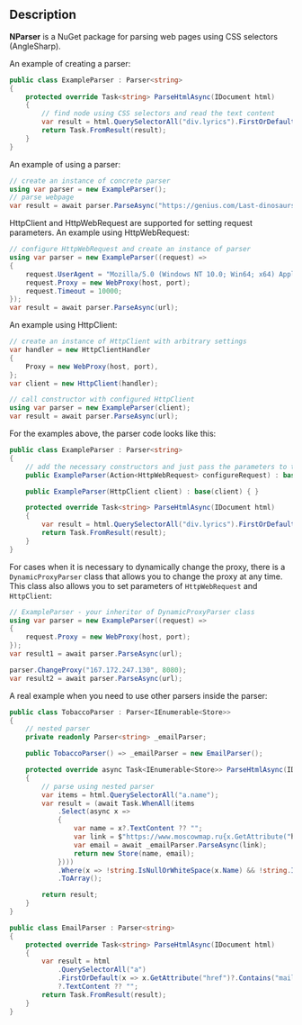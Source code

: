 ## Description
**NParser** is a NuGet package for parsing web pages using CSS selectors (AngleSharp).

An example of creating a parser:
```c#
public class ExampleParser : Parser<string>
{
	protected override Task<string> ParseHtmlAsync(IDocument html)
	{
		// find node using CSS selectors and read the text content
		var result = html.QuerySelectorAll("div.lyrics").FirstOrDefault()?.TextContent ?? "";
		return Task.FromResult(result);
	}
}
```

An example of using a parser:
```c#
// create an instance of concrete parser
using var parser = new ExampleParser();
// parse webpage
var result = await parser.ParseAsync("https://genius.com/Last-dinosaurs-apollo-lyrics");
```

HttpClient and HttpWebRequest are supported for setting request parameters.
An example using HttpWebRequest:
```c#
// configure HttpWebRequest and create an instance of parser
using var parser = new ExampleParser((request) =>
{
	request.UserAgent = "Mozilla/5.0 (Windows NT 10.0; Win64; x64) AppleWebKit/537.36 (KHTML, like Gecko) Chrome/74.0.3729.169 Safari/537.36";
	request.Proxy = new WebProxy(host, port);
	request.Timeout = 10000;
});
var result = await parser.ParseAsync(url);
```

An example using HttpClient:
```c#
// create an instance of HttpClient with arbitrary settings
var handler = new HttpClientHandler
{
	Proxy = new WebProxy(host, port),
};
var client = new HttpClient(handler);

// call constructor with configured HttpClient
using var parser = new ExampleParser(client);
var result = await parser.ParseAsync(url);
```

For the examples above, the parser code looks like this:
```c#
public class ExampleParser : Parser<string>
{
	// add the necessary constructors and just pass the parameters to the base constructor
	public ExampleParser(Action<HttpWebRequest> configureRequest) : base(configureRequest) { }

	public ExampleParser(HttpClient client) : base(client) { }

	protected override Task<string> ParseHtmlAsync(IDocument html)
	{
		var result = html.QuerySelectorAll("div.lyrics").FirstOrDefault()?.TextContent ?? "";
		return Task.FromResult(result);
	}
}
```

For cases when it is necessary to dynamically change the proxy, there is a `DynamicProxyParser` class that allows you to change the proxy at any time. This class also allows you to set parameters of `HttpWebRequest` and `HttpClient`:
```c#
// ExampleParser - your inheritor of DynamicProxyParser class
using var parser = new ExampleParser((request) =>
{
	request.Proxy = new WebProxy(host, port);
});
var result1 = await parser.ParseAsync(url);

parser.ChangeProxy("167.172.247.130", 8080);
var result2 = await parser.ParseAsync(url);
```

A real example when you need to use other parsers inside the parser:
```c#
public class TobaccoParser : Parser<IEnumerable<Store>>
{
	// nested parser
	private readonly Parser<string> _emailParser;

	public TobaccoParser() => _emailParser = new EmailParser();

	protected override async Task<IEnumerable<Store>> ParseHtmlAsync(IDocument html)
	{
		// parse using nested parser
		var items = html.QuerySelectorAll("a.name");
		var result = (await Task.WhenAll(items
			.Select(async x =>
			{
				var name = x?.TextContent ?? "";
				var link = $"https://www.moscowmap.ru{x.GetAttribute("href")}";
				var email = await _emailParser.ParseAsync(link);
				return new Store(name, email);
			})))
			.Where(x => !string.IsNullOrWhiteSpace(x.Name) && !string.IsNullOrWhiteSpace(x.Email))
			.ToArray();

		return result;
	}
}

public class EmailParser : Parser<string>
{
	protected override Task<string> ParseHtmlAsync(IDocument html)
	{
		var result = html
			.QuerySelectorAll("a")
			.FirstOrDefault(x => x.GetAttribute("href")?.Contains("mailto:") == true)
			?.TextContent ?? "";
		return Task.FromResult(result);
	}
}
```
